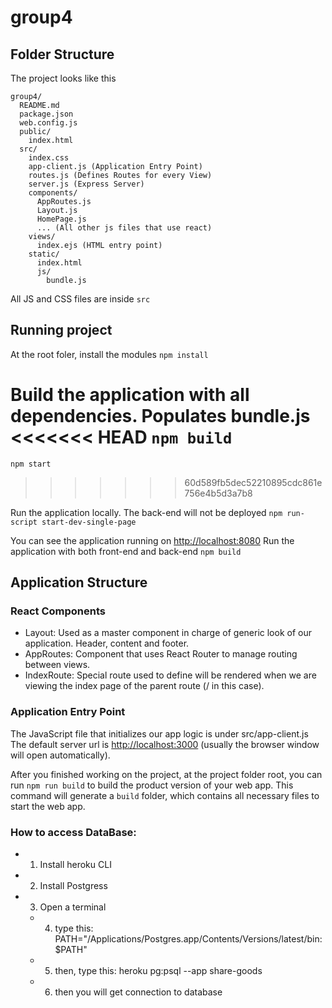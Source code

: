 # group4

## Folder Structure

The project looks like this
```
group4/
  README.md
  package.json
  web.config.js
  public/
    index.html
  src/
    index.css
    app-client.js (Application Entry Point)
    routes.js (Defines Routes for every View)
    server.js (Express Server)
    components/
      AppRoutes.js
      Layout.js
      HomePage.js
      ... (All other js files that use react)
    views/
      index.ejs (HTML entry point)
    static/
      index.html
      js/
        bundle.js
```

All JS and CSS files are inside `src`

## Running project

At the root foler, install the modules
`npm install`

Build the application with all dependencies. Populates bundle.js
<<<<<<< HEAD
`npm build`
=======
`npm start`
>>>>>>> 60d589fb5dec52210895cdc861e756e4b5d3a7b8

Run the application locally. The back-end will not be deployed
`npm run-script start-dev-single-page`

You can see the application running on
[http://localhost:8080](http://localhost:8080)
Run the application with both front-end and back-end
`npm build`

## Application Structure

### React Components
  - Layout: Used as a master component in charge of generic look of our application. Header, content and footer.
  - AppRoutes: Component that uses React Router to manage routing between views.
  - IndexRoute: Special route used to define will be rendered when we are viewing the index page of the parent route (/ in this case).
### Application Entry Point
The JavaScript file that initializes our app logic is under src/app-client.js
The default server url is [http://localhost:3000](http://localhost:3000) (usually the browser window will open automatically).

After you finished working on the project, at the project folder root, you can run `npm run build` to build the product version of your web app. This command will generate a `build` folder, which contains all necessary files to start the web app.

### How to access DataBase:
* 1) Install heroku CLI
* 2) Install Postgress
* 3) Open a terminal
  * 4) type this: PATH="/Applications/Postgres.app/Contents/Versions/latest/bin:$PATH"
  * 5) then, type this: heroku pg:psql --app share-goods
  * 6) then you will get connection to database


